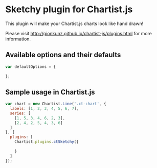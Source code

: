 # Sketchy plugin for Chartist.js

This plugin will make your Chartist.js charts look like hand drawn!

Please visit http://gionkunz.github.io/chartist-js/plugins.html for more information.

## Available options and their defaults

```javascript
var defaultOptions = {
  
};
```

## Sample usage in Chartist.js

```javascript
var chart = new Chartist.Line('.ct-chart', {
  labels: [1, 2, 3, 4, 5, 6, 7],
  series: [
    [1, 5, 3, 4, 6, 2, 3],
    [2, 4, 2, 5, 4, 3, 6]
  ]
}, {
  plugins: [
    Chartist.plugins.ctSketchy({
      
    }
  ]
});
```
